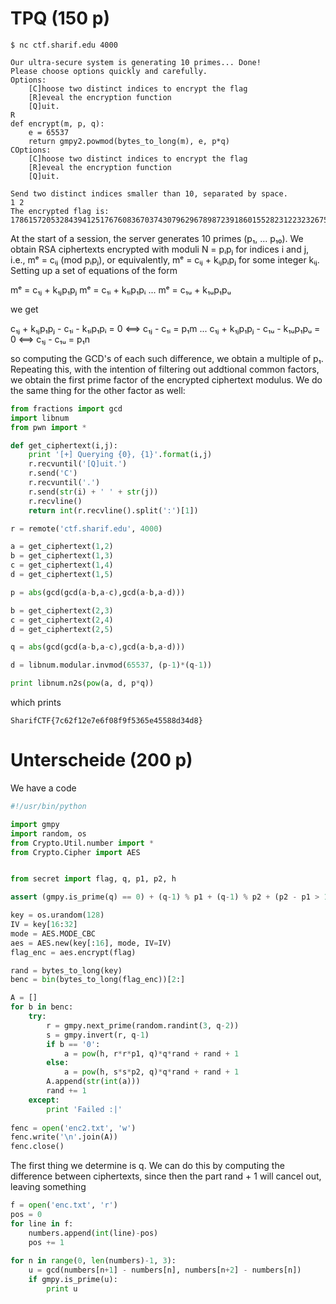 # TPQ (150 p)

```
$ nc ctf.sharif.edu 4000

Our ultra-secure system is generating 10 primes... Done!
Please choose options quickly and carefully.
Options:
	[C]hoose two distinct indices to encrypt the flag
	[R]eveal the encryption function
	[Q]uit.
R
def encrypt(m, p, q):
	e = 65537
	return gmpy2.powmod(bytes_to_long(m), e, p*q)
COptions:
	[C]hoose two distinct indices to encrypt the flag
	[R]eveal the encryption function
	[Q]uit.

Send two distinct indices smaller than 10, separated by space.
1 2
The encrypted flag is: 17861572053284394125176760836703743079629678987239186015528231223232675465946931400502427395119650612013595034873034198155429807732685251361597545457876908985526444125415216420573782838555000744604172761327568798131061901911266845790464690269260499671470623274974912621307770161610558160052600363987405838736
```

At the start of a session, the server generates 10 primes (p₁, ... p₁₀). We obtain RSA ciphertexts encrypted with moduli N = pᵢpⱼ for indices i and j, i.e., mᵉ = cᵢⱼ (mod pᵢpⱼ), or equivalently, mᵉ = cᵢⱼ + kᵢⱼpᵢpⱼ for some integer kᵢⱼ. Setting up a set of equations of the form

mᵉ = c₁ⱼ + k₁ⱼp₁pⱼ
mᵉ = c₁ᵢ + k₁ᵢp₁pᵢ
...
mᵉ = c₁ᵤ + k₁ᵤp₁pᵤ

we get

c₁ⱼ + k₁ⱼp₁pⱼ - c₁ᵢ - k₁ᵢp₁pᵢ = 0 ⟺ c₁ⱼ - c₁ᵢ =  p₁m
...
c₁ⱼ + k₁ⱼp₁pⱼ - c₁ᵤ - k₁ᵤp₁pᵤ = 0 ⟺ c₁ⱼ - c₁ᵤ =  p₁n

so computing the GCD's of each such difference, we obtain a multiple of p₁. Repeating this, with the intention of filtering out addtional common factors, we obtain the first prime factor of the encrypted ciphertext modulus. We do the same thing for the other factor as well:

```python
from fractions import gcd
import libnum
from pwn import *

def get_ciphertext(i,j):
    print '[+] Querying {0}, {1}'.format(i,j)
    r.recvuntil('[Q]uit.')
    r.send('C')
    r.recvuntil('.')
    r.send(str(i) + ' ' + str(j))
    r.recvline()
    return int(r.recvline().split(':')[1])

r = remote('ctf.sharif.edu', 4000)

a = get_ciphertext(1,2)
b = get_ciphertext(1,3)
c = get_ciphertext(1,4)
d = get_ciphertext(1,5)

p = abs(gcd(gcd(a-b,a-c),gcd(a-b,a-d)))

b = get_ciphertext(2,3)
c = get_ciphertext(2,4)
d = get_ciphertext(2,5)

q = abs(gcd(gcd(a-b,a-c),gcd(a-b,a-d)))

d = libnum.modular.invmod(65537, (p-1)*(q-1))

print libnum.n2s(pow(a, d, p*q))
```

which prints

```
SharifCTF{7c62f12e7e6f08f9f5365e45588d34d8}
```

# Unterscheide (200 p)

We have a code

```python
#!/usr/bin/python

import gmpy
import random, os
from Crypto.Util.number import *
from Crypto.Cipher import AES


from secret import flag, q, p1, p2, h

assert (gmpy.is_prime(q) == 0) + (q-1) % p1 + (q-1) % p2 + (p2 - p1 > 10**8) + (pow(h, 1023*p1*p2, q) == 1) == 0

key = os.urandom(128)
IV = key[16:32]
mode = AES.MODE_CBC
aes = AES.new(key[:16], mode, IV=IV)
flag_enc = aes.encrypt(flag)

rand = bytes_to_long(key)
benc = bin(bytes_to_long(flag_enc))[2:]

A = []
for b in benc:
	try:
		r = gmpy.next_prime(random.randint(3, q-2))
		s = gmpy.invert(r, q-1)
		if b == '0':
			a = pow(h, r*r*p1, q)*q*rand + rand + 1
		else:
			a = pow(h, s*s*p2, q)*q*rand + rand + 1
		A.append(str(int(a)))
		rand += 1
	except:
		print 'Failed :|'
	
fenc = open('enc2.txt', 'w')
fenc.write('\n'.join(A))
fenc.close()
```

The first thing we determine is q. We can do this by computing the difference between ciphertexts, since then the part rand + 1 will cancel out, leaving something 


```python
f = open('enc.txt', 'r')
pos = 0
for line in f:
    numbers.append(int(line)-pos)
    pos += 1
    
for n in range(0, len(numbers)-1, 3):
    u = gcd(numbers[n+1] - numbers[n], numbers[n+2] - numbers[n])
    if gmpy.is_prime(u):
        print u
```
